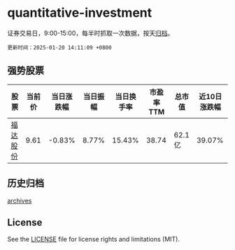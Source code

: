 # quantitative-investment

证券交易日，9:00-15:00，每半时抓取一次数据，按天[归档](archives)。

`更新时间：2025-01-20 14:11:09 +0800`

## 强势股票

|股票|当前价|当日涨跌幅|当日振幅|当日换手率|市盈率TTM|总市值|近10日涨跌幅|
|----|----|----|----|----|----|----|----|
|[福达股份](https://xueqiu.com/S/SH603166)|9.61|-0.83%|8.77%|15.43%|38.74|62.1亿|39.07%|

## 历史归档

[archives](archives)

## License

See the [LICENSE](LICENSE) file for license rights and limitations (MIT).